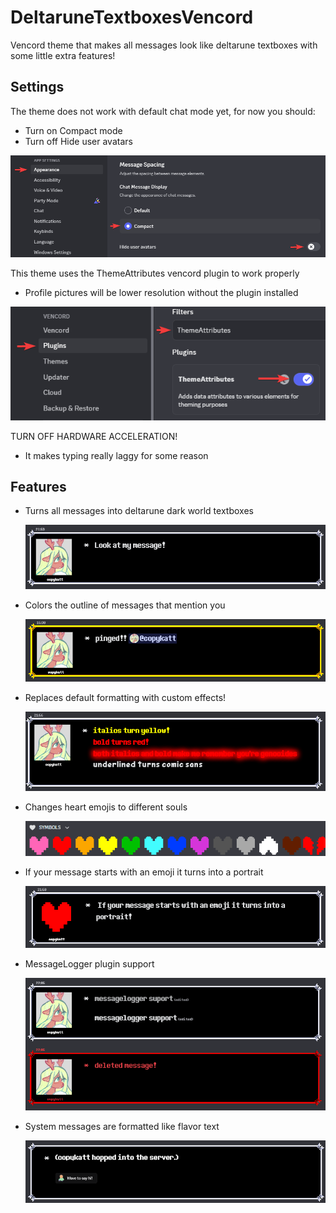 # DeltaruneTextboxesVencord
Vencord theme that makes all messages look like deltarune textboxes with some little extra features!

## Settings
The theme does not work with default chat mode yet, for now you should:
- Turn on Compact mode
- Turn off Hide user avatars

![Turn on compact mode and disable hide user avatars](assets/readme/settings.png)

This theme uses the ThemeAttributes vencord plugin to work properly
- Profile pictures will be lower resolution without the plugin installed

![Turn on the ThemeAttributes plugin](assets/readme/plugin.png)

TURN OFF HARDWARE ACCELERATION!
- It makes typing really laggy for some reason

## Features
- Turns all messages into deltarune dark world textboxes

  ![Message](assets/readme/message.png)

- Colors the outline of messages that mention you

  ![Mention](assets/readme/mention.png)

- Replaces default formatting with custom effects!

  ![Formatting](assets/readme/formatting.png)
  
- Changes heart emojis to different souls

  ![Souls](assets/readme/souls.png)

- If your message starts with an emoji it turns into a portrait

  ![Emoji Portrait](assets/readme/emojiportrait.png)

- MessageLogger plugin support

  ![MessageLogger](assets/readme/messagelogger.png)

- System messages are formatted like flavor text

  ![System Messages](assets/readme/systemmessages.png)